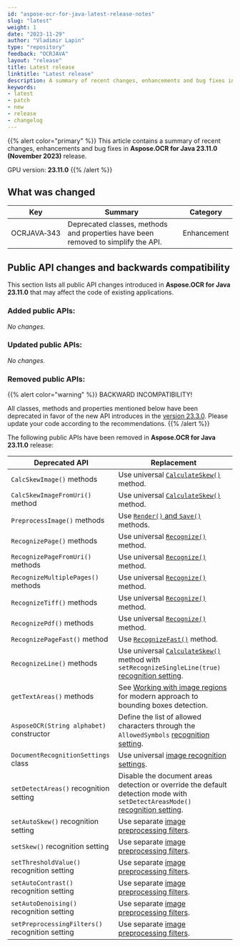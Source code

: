 ```yaml
---
id: "aspose-ocr-for-java-latest-release-notes"
slug: "latest"
weight: 1
date: "2023-11-29"
author: "Vladimir Lapin"
type: "repository"
feedback: "OCRJAVA"
layout: "release"
title: Latest release
linktitle: "Latest release"
description: A summary of recent changes, enhancements and bug fixes in the latest release of Aspose.OCR for Java.
keywords:
- latest
- patch
- new
- release
- changelog
---
```



{{% alert color="primary" %}}
This article contains a summary of recent changes, enhancements and bug fixes in **Aspose.OCR for Java 23.11.0 (November 2023)** release.

GPU version: **23.11.0**
{{% /alert %}}

## What was changed

Key | Summary | Category
--- | ------- | --------
OCRJAVA&#8209;343 | Deprecated classes, methods and properties have been removed to simplify the API. | Enhancement

## Public API changes and backwards compatibility

This section lists all public API changes introduced in **Aspose.OCR for Java 23.11.0** that may affect the code of existing applications.

### Added public APIs:

_No changes._

### Updated public APIs:

_No changes._

### Removed public APIs:

{{% alert color="warning" %}}
BACKWARD INCOMPATIBILITY!

All classes, methods and properties mentioned below have been deprecated in favor of the new API introduces in the [version 23.3.0](https://releases.aspose.com/ocr/java/release-notes/2023/aspose-ocr-for-java-23-3-0-release-notes/). Please update your code according to the recommendations.
{{% /alert %}}

The following public APIs have been removed in **Aspose.OCR for Java 23.11.0** release:

Deprecated API | Replacement
-------------- | -----------
`CalcSkewImage()` methods | Use universal [`CalculateSkew()`](https://docs.aspose.com/ocr/java/deskew/#detecting-skew-angles) method.
`CalcSkewImageFromUri()` method | Use universal [`CalculateSkew()`](https://docs.aspose.com/ocr/java/deskew/#detecting-skew-angles) method.
`PreprocessImage()` methods | Use [`Render()` and `Save()`](https://docs.aspose.com/ocr/java/image-processing/#previewing-and-saving-processed-images) methods.
`RecognizePage()` methods | Use universal [`Recognize()`](https://docs.aspose.com/ocr/java/recognition/) method.
`RecognizePageFromUri()` methods | Use universal [`Recognize()`](https://docs.aspose.com/ocr/java/recognition/) method.
`RecognizeMultiplePages()` methods | Use universal [`Recognize()`](https://docs.aspose.com/ocr/java/recognition/) method.
`RecognizeTiff()` methods | Use universal [`Recognize()`](https://docs.aspose.com/ocr/java/recognition/) method.
`RecognizePdf()` methods | Use universal [`Recognize()`](https://docs.aspose.com/ocr/java/recognition/) method.
`RecognizePageFast()` method | Use [`RecognizeFast()`](https://docs.aspose.com/ocr/java/fast-recognition/) method.
`RecognizeLine()` methods | Use universal [`CalculateSkew()`](https://docs.aspose.com/ocr/java/deskew/#detecting-skew-angles) method with `setRecognizeSingleLine(true)` [recognition setting](https://docs.aspose.com/ocr/java/recognition-settings-common/).
`getTextAreas()` methods | See [Working with image regions](https://docs.aspose.com/ocr/java/image-regions/) for modern approach to bounding boxes detection. 
`AsposeOCR(String alphabet)` constructor | Define the list of allowed characters through the `AllowedSymbols` [recognition setting](https://docs.aspose.com/ocr/java/settings/).
`DocumentRecognitionSettings` class | Use universal [image recognition settings](https://docs.aspose.com/ocr/java/recognition-settings-common/).
`setDetectAreas()` recognition setting | Disable the document areas detection or override the default detection mode with `setDetectAreasMode()` [recognition setting](https://docs.aspose.com/ocr/java/recognition-settings-common/).
`setAutoSkew()` recognition setting | Use separate [image preprocessing filters](https://docs.aspose.com/ocr/java/image-processing/).
`setSkew()` recognition setting | Use separate [image preprocessing filters](https://docs.aspose.com/ocr/java/image-processing/).
`setThresholdValue()` recognition setting | Use separate [image preprocessing filters](https://docs.aspose.com/ocr/java/image-processing/).
`setAutoContrast()` recognition setting | Use separate [image preprocessing filters](https://docs.aspose.com/ocr/java/image-processing/).
`setAutoDenoising()` recognition setting | Use separate [image preprocessing filters](https://docs.aspose.com/ocr/java/image-processing/).
`setPreprocessingFilters()` recognition setting | Use separate [image preprocessing filters](https://docs.aspose.com/ocr/java/image-processing/).
